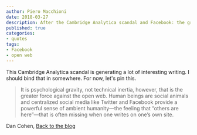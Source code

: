 ```yaml
---
author: Piero Macchioni
date: 2018-03-27
description: After the Cambridge Analytica scandal and Facebook: the greater force against the open web is psychological gravity, not technical inertia, says Dan Cohen.
published: true
categories:
- quotes
tags:
- Facebook
- open web
---
```


This Cambridge Analytica scandal is generating a lot of interesting writing. I should bind that in somewhere. For now, let's pin this.

>It is psychological gravity, not technical inertia, however, that is the greater force against the open web. Human beings are social animals and centralized social media like Twitter and Facebook provide a powerful sense of ambient humanity—the feeling that “others are here”—that is often missing when one writes on one’s own site.

Dan Cohen, [Back to the blog](https://dancohen.org/2018/03/21/back-to-the-blog/)

